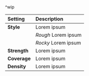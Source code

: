 ^wip

| Setting      | Description         |
| :----------- | :------------------ |
| **Style**    | Lorem ipsum         |
|              | *Rough* Lorem ipsum |
|              | *Rocky* Lorem ipsum |
| **Strength** | Lorem ipsum         |
| **Coverage** | Lorem ipsum         |
| **Density**  | Lorem ipsum         |
